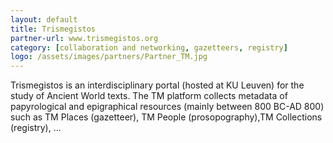 ```yaml
---
layout: default
title: Trismegistos
partner-url: www.trismegistos.org
category: [collaboration and networking, gazetteers, registry]
logo: /assets/images/partners/Partner_TM.jpg
---
```


Trismegistos is an interdisciplinary portal (hosted at KU Leuven) for the study of Ancient World texts. The TM platform collects metadata of papyrological and epigraphical resources (mainly between 800 BC-AD 800) such as TM Places (gazetteer), TM People (prosopography),TM Collections (registry), ...
